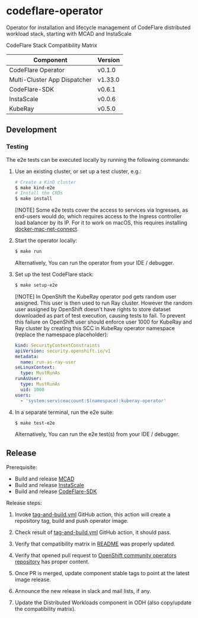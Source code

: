 # codeflare-operator

Operator for installation and lifecycle management of CodeFlare distributed workload stack, starting with MCAD and InstaScale

<!-- Don't delete these comments, they are used to generate Compatibility Matrix table for release automation -->
<!-- Compatibility Matrix start -->
CodeFlare Stack Compatibility Matrix

| Component                    | Version |
|------------------------------|---------|
| CodeFlare Operator           | v0.1.0  |
| Multi-Cluster App Dispatcher | v1.33.0 |
| CodeFlare-SDK                | v0.6.1  |
| InstaScale                   | v0.0.6  |
| KubeRay                      | v0.5.0  |
<!-- Compatibility Matrix end -->

## Development

### Testing

The e2e tests can be executed locally by running the following commands:

1. Use an existing cluster, or set up a test cluster, e.g.:

    ```bash
    # Create a KinD cluster
    $ make kind-e2e
    # Install the CRDs
    $ make install
    ```

   [!NOTE]
   Some e2e tests cover the access to services via Ingresses, as end-users would do, which requires access to the Ingress controller load balancer by its IP.
   For it to work on macOS, this requires installing [docker-mac-net-connect](https://github.com/chipmk/docker-mac-net-connect).

2. Start the operator locally:

    ```bash
    $ make run
    ```

   Alternatively, You can run the operator from your IDE / debugger.

3. Set up the test CodeFlare stack:

   ```bash
   $ make setup-e2e
   ```

   [!NOTE]
   In OpenShift the KubeRay operator pod gets random user assigned. This user is then used to run Ray cluster.
   However the random user assigned by OpenShift doesn't have rights to store dataset downloaded as part of test execution, causing tests to fail.
   To prevent this failure on OpenShift user should enforce user 1000 for KubeRay and Ray cluster by creating this SCC in KubeRay operator namespace (replace the namespace placeholder):

    ```yaml
    kind: SecurityContextConstraints
    apiVersion: security.openshift.io/v1
    metadata:
      name: run-as-ray-user
    seLinuxContext:
      type: MustRunAs
    runAsUser:
      type: MustRunAs
      uid: 1000
    users:
      - 'system:serviceaccount:$(namespace):kuberay-operator'
    ```


4. In a separate terminal, run the e2e suite:

    ```bash
    $ make test-e2e
    ```

   Alternatively, You can run the e2e test(s) from your IDE / debugger.

## Release

Prerequisite:
- Build and release [MCAD](https://github.com/project-codeflare/multi-cluster-app-dispatcher)
- Build and release [InstaScale](https://github.com/project-codeflare/instascale)
- Build and release [CodeFlare-SDK](https://github.com/project-codeflare/codeflare-sdk)

Release steps:
1. Invoke [tag-and-build.yml](https://github.com/project-codeflare/codeflare-operator/actions/workflows/tag-and-build.yml) GitHub action, this action will create a repository tag, build and push operator image.

2. Check result of [tag-and-build.yml](https://github.com/project-codeflare/codeflare-operator/actions/workflows/tag-and-build.yml) GitHub action, it should pass.

3. Verify that compatibility matrix in [README](https://github.com/project-codeflare/codeflare-operator/blob/main/README.md) was properly updated.

4. Verify that opened pull request to [OpenShift community operators repository](https://github.com/redhat-openshift-ecosystem/community-operators-prod) has proper content.

5. Once PR is merged, update component stable tags to point at the latest image release.

6. Announce the new release in slack and mail lists, if any.

7. Update the Distributed Workloads component in ODH (also copy/update the compatibility matrix).
